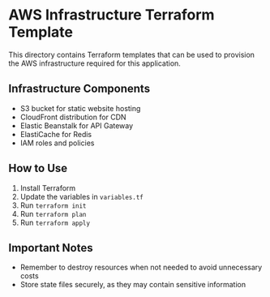 # AWS Infrastructure Terraform Template

This directory contains Terraform templates that can be used to provision the AWS infrastructure required for this application.

## Infrastructure Components

- S3 bucket for static website hosting
- CloudFront distribution for CDN
- Elastic Beanstalk for API Gateway
- ElastiCache for Redis
- IAM roles and policies

## How to Use

1. Install Terraform
2. Update the variables in `variables.tf`
3. Run `terraform init`
4. Run `terraform plan`
5. Run `terraform apply`

## Important Notes

- Remember to destroy resources when not needed to avoid unnecessary costs
- Store state files securely, as they may contain sensitive information
